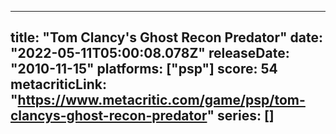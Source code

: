 
---
title: "Tom Clancy's Ghost Recon Predator"
date: "2022-05-11T05:00:08.078Z"
releaseDate: "2010-11-15"
platforms: ["psp"]
score: 54
metacriticLink: "https://www.metacritic.com/game/psp/tom-clancys-ghost-recon-predator"
series: []
---
